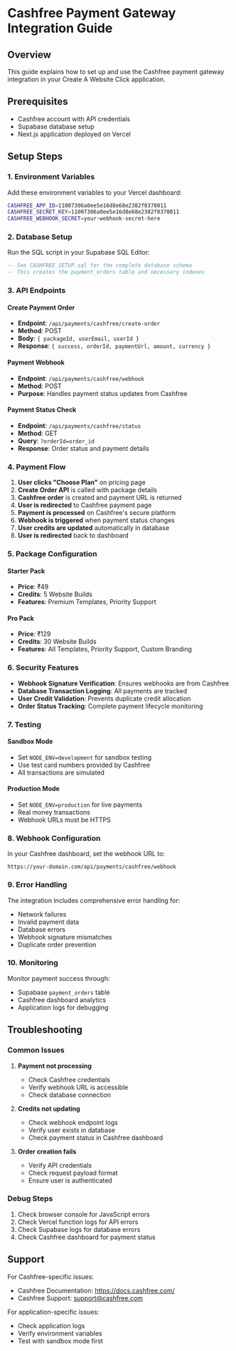 # Cashfree Payment Gateway Integration Guide

## Overview
This guide explains how to set up and use the Cashfree payment gateway integration in your Create A Website Click application.

## Prerequisites
- Cashfree account with API credentials
- Supabase database setup
- Next.js application deployed on Vercel

## Setup Steps

### 1. Environment Variables
Add these environment variables to your Vercel dashboard:

```bash
CASHFREE_APP_ID=11007306a0ee5e16d8e68e2382f0370011
CASHFREE_SECRET_KEY=11007306a0ee5e16d8e68e2382f0370011
CASHFREE_WEBHOOK_SECRET=your-webhook-secret-here
```

### 2. Database Setup
Run the SQL script in your Supabase SQL Editor:

```sql
-- See CASHFREE_SETUP.sql for the complete database schema
-- This creates the payment_orders table and necessary indexes
```

### 3. API Endpoints

#### Create Payment Order
- **Endpoint**: `/api/payments/cashfree/create-order`
- **Method**: POST
- **Body**: `{ packageId, userEmail, userId }`
- **Response**: `{ success, orderId, paymentUrl, amount, currency }`

#### Payment Webhook
- **Endpoint**: `/api/payments/cashfree/webhook`
- **Method**: POST
- **Purpose**: Handles payment status updates from Cashfree

#### Payment Status Check
- **Endpoint**: `/api/payments/cashfree/status`
- **Method**: GET
- **Query**: `?orderId=order_id`
- **Response**: Order status and payment details

### 4. Payment Flow

1. **User clicks "Choose Plan"** on pricing page
2. **Create Order API** is called with package details
3. **Cashfree order** is created and payment URL is returned
4. **User is redirected** to Cashfree payment page
5. **Payment is processed** on Cashfree's secure platform
6. **Webhook is triggered** when payment status changes
7. **User credits are updated** automatically in database
8. **User is redirected** back to dashboard

### 5. Package Configuration

#### Starter Pack
- **Price**: ₹49
- **Credits**: 5 Website Builds
- **Features**: Premium Templates, Priority Support

#### Pro Pack
- **Price**: ₹129
- **Credits**: 30 Website Builds
- **Features**: All Templates, Priority Support, Custom Branding

### 6. Security Features

- **Webhook Signature Verification**: Ensures webhooks are from Cashfree
- **Database Transaction Logging**: All payments are tracked
- **User Credit Validation**: Prevents duplicate credit allocation
- **Order Status Tracking**: Complete payment lifecycle monitoring

### 7. Testing

#### Sandbox Mode
- Set `NODE_ENV=development` for sandbox testing
- Use test card numbers provided by Cashfree
- All transactions are simulated

#### Production Mode
- Set `NODE_ENV=production` for live payments
- Real money transactions
- Webhook URLs must be HTTPS

### 8. Webhook Configuration

In your Cashfree dashboard, set the webhook URL to:
```
https://your-domain.com/api/payments/cashfree/webhook
```

### 9. Error Handling

The integration includes comprehensive error handling for:
- Network failures
- Invalid payment data
- Database errors
- Webhook signature mismatches
- Duplicate order prevention

### 10. Monitoring

Monitor payment success through:
- Supabase `payment_orders` table
- Cashfree dashboard analytics
- Application logs for debugging

## Troubleshooting

### Common Issues

1. **Payment not processing**
   - Check Cashfree credentials
   - Verify webhook URL is accessible
   - Check database connection

2. **Credits not updating**
   - Check webhook endpoint logs
   - Verify user exists in database
   - Check payment status in Cashfree dashboard

3. **Order creation fails**
   - Verify API credentials
   - Check request payload format
   - Ensure user is authenticated

### Debug Steps

1. Check browser console for JavaScript errors
2. Check Vercel function logs for API errors
3. Check Supabase logs for database errors
4. Check Cashfree dashboard for payment status

## Support

For Cashfree-specific issues:
- Cashfree Documentation: https://docs.cashfree.com/
- Cashfree Support: support@cashfree.com

For application-specific issues:
- Check application logs
- Verify environment variables
- Test with sandbox mode first

